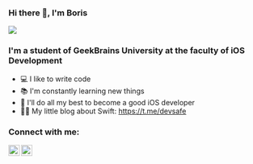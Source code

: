 ### Hi there 👋, I'm Boris

![](https://komarev.com/ghpvc/?username=devsafe)

### I'm a student of GeekBrains University at the faculty of iOS Development
- 💻 I like to write code
- 📚 I'm constantly learning new things
- 💪 I'll do all my best to become a good iOS developer
- 🧑‍💻 My little blog about Swift: https://t.me/devsafe

### Connect with me:

[<img align="left" alt="devsafe | Instagram" width="22px" src="https://cdn.jsdelivr.net/npm/simple-icons@v3/icons/instagram.svg" />][instagram]
[<img align="left" alt="rafinad | Telegram" width="22px" src="https://cdn.jsdelivr.net/npm/simple-icons@v3/icons/telegram.svg" />][telegram]

<br />


[instagram]: https://www.instagram.com/devsafe
[telegram]: https://t.me/rafinad
<br />
